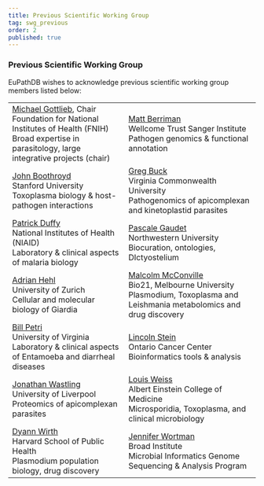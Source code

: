 ```yaml
---
title: Previous Scientific Working Group
tag: swg_previous
order: 2
published: true
---
```

<h3>Previous Scientific Working Group</h3>
<div>EuPathDB wishes to acknowledge previous scientific working group members listed below:</div>

<table>
<tr>
<td><a href="http://www.fnih.org/about">Michael Gottlieb</a>, Chair<br>
Foundation for National Institutes of Health (FNIH)<br>
Broad expertise in parasitology, large integrative projects (chair)<br>
</td>
<td>
<a href="http://www.sanger.ac.uk/research/faculty/mberriman/">Matt Berriman</a><br>
Wellcome Trust Sanger Institute<br>
Pathogen genomics & functional annotation<br>
</td>
</tr><tr>
<td>
<a href="http://med.stanford.edu/profiles/John_Boothroyd/">John Boothroyd</a><br>
Stanford University<br>
Toxoplasma biology & host-pathogen interactions<br>
</td>
<td>
<a href="http://www.vcu.edu/lifesci/research/res_fac_int_buck.html">Greg Buck</a><br>
Virginia Commonwealth University<br>
Pathogenomics of apicomplexan and kinetoplastid parasites<br>
</td>
</tr><tr>
<td>
<a href="http://www.niaid.nih.gov/labsandresources/labs/aboutlabs/lmiv/Pages/PathogenesisImmun.aspx">Patrick Duffy</a><br>
National Institutes of Health (NIAID)<br>
Laboratory & clinical aspects of malaria biology<br>
</td>
<td>
<a href="http://www.cgm.northwestern.edu/">Pascale Gaudet</a><br>
Northwestern University<br>
Biocuration, ontologies, DIctyostelium<br>
</td>
</tr><tr>
<td>
<a href="https://www.paras.uzh.ch/de/research/molecular.html">Adrian Hehl</a><br>
University of  Zurich<br>
Cellular and molecular biology of Giardia<br>
</td>
<td>
<a href="http://www.bio21.unimelb.edu.au/group-leaders/bio-chemistry/malcolm-mcconville">Malcolm McConville</a><br>
Bio21, Melbourne University<br>
Plasmodium, Toxoplasma and Leishmania metabolomics and drug discovery<br>
</td>
</tr><tr>
<td>
<a href="http://www.medicine.virginia.edu/clinical/departments/pathology/faculty/petri-page">Bill Petri</a><br>
University of Virginia<br>
Laboratory & clinical aspects of Entamoeba and diarrheal diseases<br>
</td>
<td>
<a href="http://www.oicr.on.ca/Research/stein.htm">Lincoln Stein</a><br>
Ontario Cancer Center<br>
Bioinformatics tools & analysis<br>
</td>
</tr><tr>
<td>
<a href="http://www.liv.ac.uk/infection-and-global-health/staff/jonathan-wastling/">Jonathan Wastling</a><br>
University of Liverpool<br>
Proteomics of apicomplexan parasites<br>
</td>
<td>
<a href="http://www.einstein.yu.edu/home/faculty/profile.asp?id=4218">Louis Weiss</a><br>
Albert Einstein College of Medicine<br>
Microsporidia, Toxoplasma, and clinical microbiology<br>
</td>
</tr><tr>
<td>
<a href="http://www.hsph.harvard.edu/faculty/dyann-wirth/">Dyann Wirth</a><br>
Harvard School of Public Health<br>
Plasmodium population biology, drug discovery<br>
</td>
<td>
<a href="http://www.linkedin.com/profile/view?id=5283487&authType=NAME_SEARCH&authToken=XrcJ&locale=en_US&srchid=2d1b49c1-ee1a-4932-8245-027b7f3bb895-0&srchindex=1&srchtotal=9&goback=%2Efps_PBCK_*1_Jennifer_Wortman&pvs=ps&trk=pp_profile_name_link">Jennifer Wortman</a><br>
Broad Institute<br>
Microbial Informatics Genome Sequencing & Analysis Program<br>
</td></tr></table>
